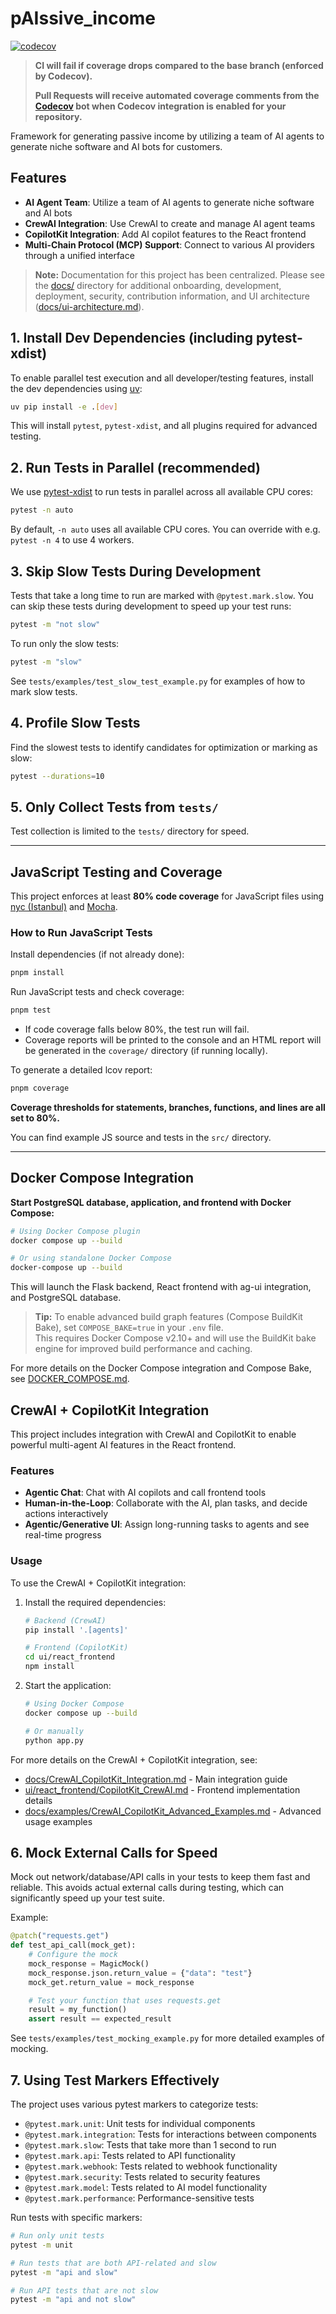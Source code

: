 # pAIssive_income

[![codecov](https://codecov.io/gh/your-github-username/your-repo-name/branch/main/graph/badge.svg)](https://codecov.io/gh/your-github-username/your-repo-name)

> **CI will fail if coverage drops compared to the base branch (enforced by Codecov).**
>
> **Pull Requests will receive automated coverage comments from the [Codecov](https://about.codecov.io/) bot when Codecov integration is enabled for your repository.**

Framework for generating passive income by utilizing a team of AI agents to generate niche software and AI bots for customers.

## Features

- **AI Agent Team**: Utilize a team of AI agents to generate niche software and AI bots
- **CrewAI Integration**: Use CrewAI to create and manage AI agent teams
- **CopilotKit Integration**: Add AI copilot features to the React frontend
- **Multi-Chain Protocol (MCP) Support**: Connect to various AI providers through a unified interface

> **Note:** Documentation for this project has been centralized. Please see the [docs/](docs/) directory for additional onboarding, development, deployment, security, contribution information, and UI architecture ([docs/ui-architecture.md](docs/ui-architecture.md)).

## 1. Install Dev Dependencies (including pytest-xdist)

To enable parallel test execution and all developer/testing features, install the dev dependencies using [uv](https://github.com/astral-sh/uv):

```sh
uv pip install -e .[dev]
```
This will install `pytest`, `pytest-xdist`, and all plugins required for advanced testing.

## 2. Run Tests in Parallel (recommended)

We use [pytest-xdist](https://pypi.org/project/pytest-xdist/) to run tests in parallel across all available CPU cores:

```sh
pytest -n auto
```
By default, `-n auto` uses all available CPU cores. You can override with e.g. `pytest -n 4` to use 4 workers.

## 3. Skip Slow Tests During Development

Tests that take a long time to run are marked with `@pytest.mark.slow`. You can skip these tests during development to speed up your test runs:

```sh
pytest -m "not slow"
```

To run only the slow tests:

```sh
pytest -m "slow"
```

See `tests/examples/test_slow_test_example.py` for examples of how to mark slow tests.

## 4. Profile Slow Tests

Find the slowest tests to identify candidates for optimization or marking as slow:

```sh
pytest --durations=10
```

## 5. Only Collect Tests from `tests/`

Test collection is limited to the `tests/` directory for speed.

---

## JavaScript Testing and Coverage

This project enforces at least **80% code coverage** for JavaScript files using [nyc (Istanbul)](https://github.com/istanbuljs/nyc) and [Mocha](https://mochajs.org/).

### How to Run JavaScript Tests

Install dependencies (if not already done):

```sh
pnpm install
```

Run JavaScript tests and check coverage:

```sh
pnpm test
```

- If code coverage falls below 80%, the test run will fail.
- Coverage reports will be printed to the console and an HTML report will be generated in the `coverage/` directory (if running locally).

To generate a detailed lcov report:

```sh
pnpm coverage
```

**Coverage thresholds for statements, branches, functions, and lines are all set to 80%.**

You can find example JS source and tests in the `src/` directory.

---

## Docker Compose Integration

**Start PostgreSQL database, application, and frontend with Docker Compose:**
```bash
# Using Docker Compose plugin
docker compose up --build

# Or using standalone Docker Compose
docker-compose up --build
```
This will launch the Flask backend, React frontend with ag-ui integration, and PostgreSQL database.

> **Tip:** To enable advanced build graph features (Compose BuildKit Bake), set `COMPOSE_BAKE=true` in your `.env` file.  
> This requires Docker Compose v2.10+ and will use the BuildKit bake engine for improved build performance and caching.

For more details on the Docker Compose integration and Compose Bake, see [DOCKER_COMPOSE.md](DOCKER_COMPOSE.md).

## CrewAI + CopilotKit Integration

This project includes integration with CrewAI and CopilotKit to enable powerful multi-agent AI features in the React frontend.

### Features

- **Agentic Chat**: Chat with AI copilots and call frontend tools
- **Human-in-the-Loop**: Collaborate with the AI, plan tasks, and decide actions interactively
- **Agentic/Generative UI**: Assign long-running tasks to agents and see real-time progress

### Usage

To use the CrewAI + CopilotKit integration:

1. Install the required dependencies:
   ```bash
   # Backend (CrewAI)
   pip install '.[agents]'

   # Frontend (CopilotKit)
   cd ui/react_frontend
   npm install
   ```

2. Start the application:
   ```bash
   # Using Docker Compose
   docker compose up --build

   # Or manually
   python app.py
   ```

For more details on the CrewAI + CopilotKit integration, see:
- [docs/CrewAI_CopilotKit_Integration.md](docs/CrewAI_CopilotKit_Integration.md) - Main integration guide
- [ui/react_frontend/CopilotKit_CrewAI.md](ui/react_frontend/CopilotKit_CrewAI.md) - Frontend implementation details
- [docs/examples/CrewAI_CopilotKit_Advanced_Examples.md](docs/examples/CrewAI_CopilotKit_Advanced_Examples.md) - Advanced usage examples

## 6. Mock External Calls for Speed

Mock out network/database/API calls in your tests to keep them fast and reliable. This avoids actual external calls during testing, which can significantly speed up your test suite.

Example:
```python
@patch("requests.get")
def test_api_call(mock_get):
    # Configure the mock
    mock_response = MagicMock()
    mock_response.json.return_value = {"data": "test"}
    mock_get.return_value = mock_response

    # Test your function that uses requests.get
    result = my_function()
    assert result == expected_result
```

See `tests/examples/test_mocking_example.py` for more detailed examples of mocking.

## 7. Using Test Markers Effectively

The project uses various pytest markers to categorize tests:

- `@pytest.mark.unit`: Unit tests for individual components
- `@pytest.mark.integration`: Tests for interactions between components
- `@pytest.mark.slow`: Tests that take more than 1 second to run
- `@pytest.mark.api`: Tests related to API functionality
- `@pytest.mark.webhook`: Tests related to webhook functionality
- `@pytest.mark.security`: Tests related to security features
- `@pytest.mark.model`: Tests related to AI model functionality
- `@pytest.mark.performance`: Performance-sensitive tests

Run tests with specific markers:

```sh
# Run only unit tests
pytest -m unit

# Run tests that are both API-related and slow
pytest -m "api and slow"

# Run API tests that are not slow
pytest -m "api and not slow"
```


